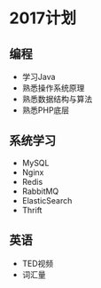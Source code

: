 # 2017计划

## 编程
 - 学习Java
 - 熟悉操作系统原理
 - 熟悉数据结构与算法
 - 熟悉PHP底层

## 系统学习
 - MySQL
 - Nginx
 - Redis
 - RabbitMQ
 - ElasticSearch
 - Thrift

## 英语
 - TED视频
 - 词汇量


